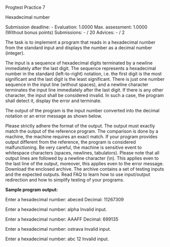 Progtest Practice 7

Hexadecimal number

Submission deadline: -
Evaluation:	1.0000
Max. assessment: 1.0000 (Without bonus points)
Submissions: - / 20
Advices: - / 2

The task is to implement a program that reads in a hexadecimal number from the standard input and displays the number as a decimal number (integer).

The input is a sequence of hexadecimal digits terminated by a newline immediately after the last digit. The sequence represents a hexadecimal number in the standard (left-to-right) notation, i.e. the first digit is the most significant and the last digit is the least significant. There is just one number sequence in the input line (without spaces), and a newline character terminates the input line immediately after the last digit. If there is any other character, the input shall be considered invalid. In such a case, the program shall detect it, display the error and terminate.

The output of the program is the input number converted into the decimal notation or an error message as shown below.

Please strictly adhere the format of the output. The output must exactly match the output of the reference program. The comparison is done by a machine, the machine requires an exact match. If your program provides output different from the reference, the program is considered malfunctioning. Be very careful, the machine is sensitive event to whitespace characters (spaces, newlines, tabulators). Please note that all output lines are followed by a newline character (\n). This applies even to the last line of the output, moreover, this applies even to the error message. Download the enclosed archive. The archive contains a set of testing inputs and the expected outputs. Read FAQ to learn how to use input/output redirection and how to simplify testing of your programs.

**Sample program output:**

Enter a hexadecimal number:
abeced
Decimal: 11267309

Enter a hexadecimal number:
alpha
Invalid input.

Enter a hexadecimal number:
AAAFF
Decimal: 699135

Enter a hexadecimal number:
ostrava
Invalid input.

Enter a hexadecimal number:
abc 12
Invalid input.
